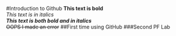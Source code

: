 #Introduction to Github
**This text is bold**\
*This text is in italics*\
***This text is both bold and in italics***\
~~OOPS I made an error~~
##First time using GitHub
###Second PF Lab
